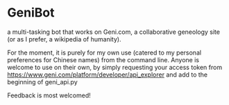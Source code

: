 # GeniBot
a multi-tasking bot that works on Geni.com, a collaborative geneology site (or as I prefer, a wikipedia of humanity).

For the moment, it is purely for my own use (catered to my personal preferences for Chinese names) from the command line. Anyone is welcome to use on their own, by simply requesting your access token from https://www.geni.com/platform/developer/api_explorer and add to the beginning of geni_api.py

Feedback is most welcomed!
